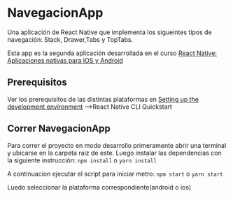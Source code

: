 # NavegacionApp
Una aplicación de React Native que implementa los sigueintes tipos de navegación: Stack, Drawer,Tabs y TopTabs.

Esta app es la segunda aplicación desarrollada en el curso [React Native: Aplicaciones nativas para IOS y Android](https://www.udemy.com/course/react-native-fh/)

## Prerequisitos
Ver los prerequisitos de las distintas plataformas en [Setting up the development environment](https://reactnative.dev/docs/environment-setup) -->React Native CLI Quickstart

## Correr NavegacionApp
Para correr el proyecto en modo desarrollo primeramente abrir una terminal y ubicarse en la carpeta raiz de este.
Luego instalar las dependencias con la siguiente instrucción:
    ```npm install```  o  ```yarn install```

A continuacion ejecutar el script para iniciar metro: ```npm start``` o  ```yarn start```

Luedo seleccionar la plataforma correspondiente(android o ios)
